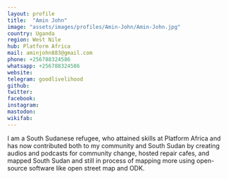 ```yaml
---
layout: profile
title:  "Amin John"
image: "assets/images/profiles/Amin-John/Amin-John.jpg"
country: Uganda
region: West Nile
hub: Platform Africa
mail: aminjohn883@gmail.com
phone: +256788324586
whatsapp: +256788324586
website: 
telegram: goodlivelihood
github: 
twitter: 
facebook: 
instagram: 
mastodon: 
wikifab:
---
```

I am a South Sudanese refugee, who attained skills at Platform Africa and has now contributed both to my community and South Sudan by creating audios and podcasts for community change, hosted repair cafes, and mapped South Sudan and still in process of mapping more using open-source software like open street map and ODK.